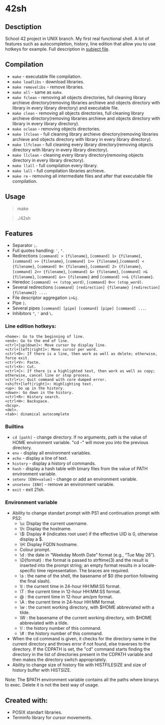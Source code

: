 # 42sh

## Desctiption

School 42 project in UNIX branch\. My first real functional shell. A lot of features such as autocompletion, history, line edition that allow you to use hotkeys for example\. Full description in
[subject file](https://cdn.intra.42.fr/pdf/pdf/2362/42sh.en.pdf "school project")\.

## Compilation

* `make` \- executable file compilation\.
* `make loadlibs` \- download libraries\.
* `make removelibs` \- remove libraries\.
* `make all` \- same as `make`\.
* `make fclean` \- removing all objects directories, full cleaning library archieve directory(removing libraries archieve and objects directory with library in every library directory) and executable file\.
* `make clean` \- removing all objects directories, full cleaning library archieve directory(removing libraries archieve and objects directory with library in every library directory)\.
* `make oclean` \- removing objects directories\.
* `make lfclean` \- full cleaning library archieve directory(removing libraries archieve and objects directory with library in every library directory)\.
* `make llfclean` \- full cleaning every library directory(removing objects directory with library in every library directory)\.
* `make llclean` \- cleaning every library directory(removing objects directory in every library directory)\.
* `make llall` \- full compilation every library\.
* `make lall` \- full compilation libraries archieve\.
* `make re` \- removing all intermediate files and after that executable file compilation\.

## Usage

>make

>./42sh

## Features

* Separator `;`\.
* Full quotes handling: `'`, `"`\.
* Redirections `[command] > {filename}`, `[command] 1> {filename}`, `[command] >> {filename}`, `[command] 1>> {filename}`,`[command] < {filename}`, `[command] 0< {filename}`, `[command] 2> {filename}`, `[command] 2>> {filename}`, `[command] &> {filename}`, `[command] >& {filename}`, `[command] &>> {filename}` and `[command] >>& {filename}`\.
* Heredoc `[command] << (stop_word)`, `[command] 0<< (stop_word)`\.
* Several redirections `[command] [redirection] {filename} [redirection] {filename2} ...`\.
* File descriptor aggregation `i>&j`\.
* Pipe `|`\.
* Several pipes `[command] [pipe] [command] [pipe] [command] ...`\.
* Inhibitors `"`, `'` and `\`\.

### Line edition hotkeys:
	<home>: Go to the beginning of line.
	<end>: Go to the end of line.
	<ctrl+[up|down]>: Move cursor by display line.
	<ctrl+[left|right]>: Move cursor per word.
	<ctrl+D>: If there is a line, then work as well as delete; otherwise, force exit.
	<ctrl+V>: Paste.
	<ctrl+X>: Cut.
	<ctrl+C>: If there is a highlighted text, then work as well as copy; otherwise, cancel line or stop process.
	<ctrl+\>: Quit command with core dumped error.
	<shift+[left|right]>: Highlighting text.
	<up>: Go up in the history.
	<down>: Go down in the history.
	<ctrl+R>: History search.
	<ctrl+H>: Backspace.
	<bcsp>.
	<del>.
	<tab>: dinamical autocomplete

### Builtins

* `cd [path]` \- change directory\. If no arguments, path is the value of HOME environment variable\. "cd -" will move you into the previous directory\.
* `env` \- display all environment variables\.
* `echo` \- display a line of text\.
* `history` \- display a history of commands\.
* `hash` \- display a hash table with binary files from the value of PATH environment variable\.
* `setenv [ENV=value]` \- change or add an environment variable\.
* `unsetenv [ENV]` \- remove an environment variable\.
* `exit` \- exit 21sh\.

### Environment variable

* Ability to change standart prompt with PS1 and continuation prompt with PS2:
	- \u: Display the current username\.
	- \h: Display the hostname\.
	- \\$: Display # (indicates root user) if the effective UID is 0, otherwise display a $\.
	- \H: Display FQDN hostname\.
	- Colour prompt\.
	- \d : the date in “Weekday Month Date” format (e.g., “Tue May 26”)\.
	- \D{format} : the format is passed to strftime(3) and the result is inserted into the prompt string; an empty format results in a locale-specific time representation\. The braces are required\.
	- \s : the name of the shell, the basename of $0 (the portion following the final slash)\.
	- \t : the current time in 24-hour HH:MM:SS format\.
	- \T : the current time in 12-hour HH:MM:SS format\.
	- \@ : the current time in 12-hour am/pm format\.
	- \A : the current time in 24-hour HH:MM format\.
	- \w : the current working directory, with $HOME abbreviated with a tilde\.
	- \W : the basename of the current working directory, with $HOME abbreviated with a tilde\.
	- \\! : the history number of this command\.
	- \\# : the history number of this command\.
* When the cd command is given, it checks for the directory name in the current directory and throws error if not found, else traverses to the directory\. If the CDPATH is set, the "cd" command starts finding the directory in the list of directories present in the CDPATH variable and then makes the directory switch appropriately\.
* Ability to change size of history file with HISTFILESIZE and size of history buffer with HISTSIZE\.

Note: The $PATH environment variable contains all the paths where binarys to exec\. Delete it is not the best way of usage\.

## Created with:

* POSIX standart libraries\.
* Terminfo library for cursor movements\.

